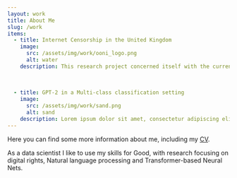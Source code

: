 ```yaml
---
layout: work
title: About Me
slug: /work
items:
  - title: Internet Censorship in the United Kingdom
    image:
      src: /assets/img/work/ooni_logo.png
      alt: water
    description: This research project concerned itself with the current state of internet censorship in the United Kingdom. Over  the  last  two  decades,the  government  of  the  United  Kingdom  has  introduced  a number  of  policies  to  restrict  access  to  certain  types  of  content on  the  internet. The  goals  and  legal  foundations for  these  policies were described, and  the  extent  of  censorship  in  the UK   illustrated  by  analysing data  from  Internet  censorship measurements,   provided   by   OONI   and   the   Blocked   project. 
    
    
   
  - title: GPT-2 in a Multi-class classification setting
    image:
      src: /assets/img/work/sand.png
      alt: sand
    description: Lorem ipsum dolor sit amet, consectetur adipiscing elit, sed do eiusmod tempor incididunt ut labore et dolore magna aliqua. Ut enim ad minim veniam, quis nostrud exercitation ullamco laboris nisi ut aliquip ex ea commodo consequat. Duis aute irure dolor in reprehenderit in voluptate velit esse cillum dolore eu fugiat nulla pariatur.
---
```

Here you can find some more information about me, including my <a href="https://louispk.github.io/assets/CV_Louis_Kiesewetter.pdf" target="_blank">CV</a>. 

As a data scientist I like to use my skills for Good, with research focusing on digital rights, Natural language processing and Transformer-based Neural Nets.
<br />
<br />

